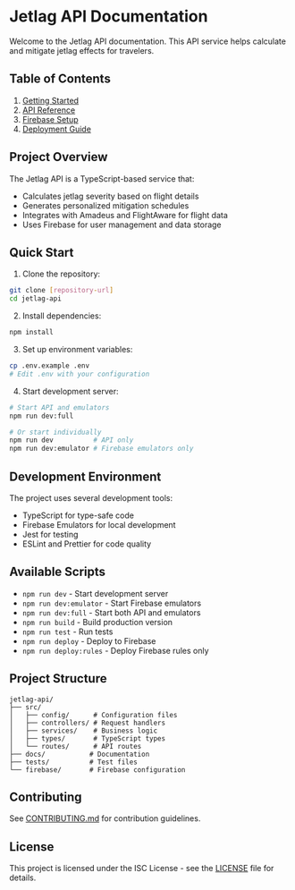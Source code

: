 # Jetlag API Documentation

Welcome to the Jetlag API documentation. This API service helps calculate and mitigate jetlag effects for travelers.

## Table of Contents

1. [Getting Started](./getting-started.md)
2. [API Reference](./api/README.md)
3. [Firebase Setup](./firebase/README.md)
4. [Deployment Guide](./deployment/README.md)

## Project Overview

The Jetlag API is a TypeScript-based service that:
- Calculates jetlag severity based on flight details
- Generates personalized mitigation schedules
- Integrates with Amadeus and FlightAware for flight data
- Uses Firebase for user management and data storage

## Quick Start

1. Clone the repository:
```bash
git clone [repository-url]
cd jetlag-api
```

2. Install dependencies:
```bash
npm install
```

3. Set up environment variables:
```bash
cp .env.example .env
# Edit .env with your configuration
```

4. Start development server:
```bash
# Start API and emulators
npm run dev:full

# Or start individually
npm run dev          # API only
npm run dev:emulator # Firebase emulators only
```

## Development Environment

The project uses several development tools:
- TypeScript for type-safe code
- Firebase Emulators for local development
- Jest for testing
- ESLint and Prettier for code quality

## Available Scripts

- `npm run dev` - Start development server
- `npm run dev:emulator` - Start Firebase emulators
- `npm run dev:full` - Start both API and emulators
- `npm run build` - Build production version
- `npm run test` - Run tests
- `npm run deploy` - Deploy to Firebase
- `npm run deploy:rules` - Deploy Firebase rules only

## Project Structure

```
jetlag-api/
├── src/
│   ├── config/      # Configuration files
│   ├── controllers/ # Request handlers
│   ├── services/    # Business logic
│   ├── types/       # TypeScript types
│   └── routes/      # API routes
├── docs/           # Documentation
├── tests/          # Test files
└── firebase/       # Firebase configuration
```

## Contributing

See [CONTRIBUTING.md](../CONTRIBUTING.md) for contribution guidelines.

## License

This project is licensed under the ISC License - see the [LICENSE](../LICENSE) file for details. 
